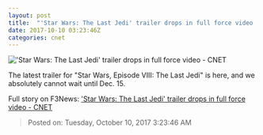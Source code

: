```yaml
---
layout: post
title:  "'Star Wars: The Last Jedi' trailer drops in full force video     - CNET"
date: 2017-10-10 03:23:46Z
categories: cnet
---
```


!['Star Wars: The Last Jedi' trailer drops in full force video     - CNET](https://cnet4.cbsistatic.com/img/Jbc8WSCVQ8Z0R79cYqEwDb42bYg=/2017/10/10/d37d976d-01a8-4fea-bc57-a100a218aed4/sw-the-last-jedi-tall-b.jpg)

The latest trailer for "Star Wars, Episode VIII: The Last Jedi" is here, and we absolutely cannot wait until Dec. 15.


Full story on F3News: ['Star Wars: The Last Jedi' trailer drops in full force video     - CNET](http://www.f3nws.com/n/zNBFgG)

> Posted on: Tuesday, October 10, 2017 3:23:46 AM
